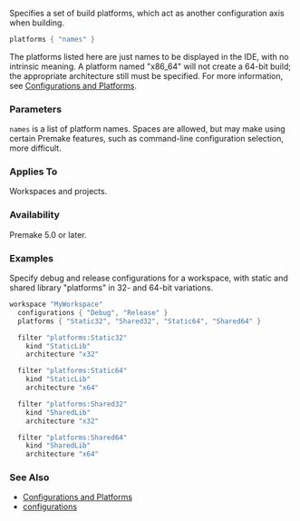 Specifies a set of build platforms, which act as another configuration axis when building.

```lua
platforms { "names" }
```

The platforms listed here are just names to be displayed in the IDE, with no intrinsic meaning. A platform named "x86_64" will not create a 64-bit build; the appropriate architecture still must be specified. For more information, see [Configurations and Platforms](Configurations-and-Platforms.md).

### Parameters ###

`names` is a list of platform names. Spaces are allowed, but may make using certain Premake features, such as command-line configuration selection, more difficult.

### Applies To ###

Workspaces and projects.

### Availability ###

Premake 5.0 or later.

### Examples ###

Specify debug and release configurations for a workspace, with static and shared library "platforms" in 32- and 64-bit variations.

```lua
workspace "MyWorkspace"
  configurations { "Debug", "Release" }
  platforms { "Static32", "Shared32", "Static64", "Shared64" }

  filter "platforms:Static32"
    kind "StaticLib"
    architecture "x32"

  filter "platforms:Static64"
    kind "StaticLib"
    architecture "x64"

  filter "platforms:Shared32"
    kind "SharedLib"
    architecture "x32"

  filter "platforms:Shared64"
    kind "SharedLib"
    architecture "x64"
```


### See Also ###

* [Configurations and Platforms](Configurations-and-Platforms.md)
* [configurations](configurations.md)
